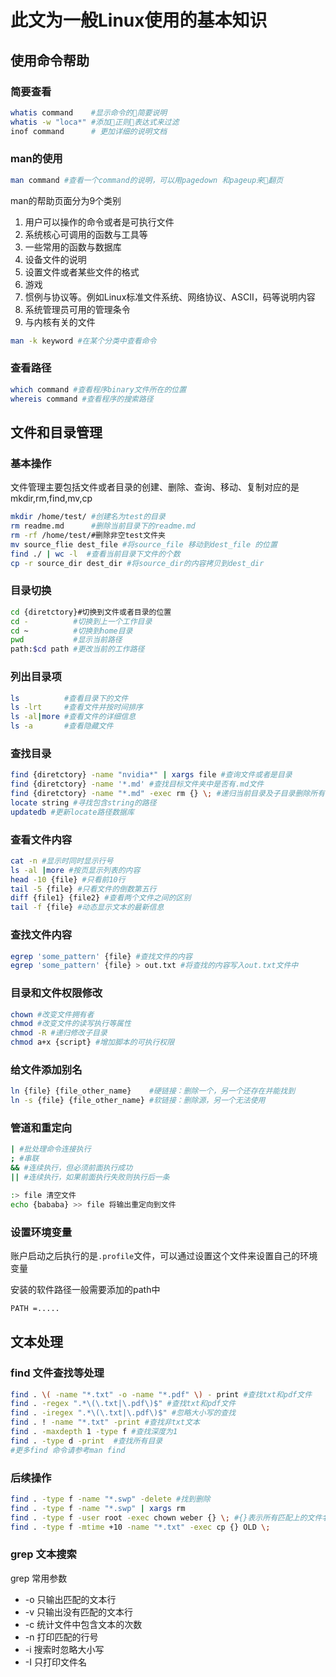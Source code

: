 # 此文为一般Linux使用的基本知识

## 使用命令帮助
### 简要查看
```sh
whatis command    #显示命令的简要说明
whatis -w "loca*" #添加正则表达式来过滤
inof command      # 更加详细的说明文档
```
### man的使用
```sh
man command #查看一个command的说明，可以用pagedown 和pageup来翻页
```
man的帮助页面分为9个类别

1. 用户可以操作的命令或者是可执行文件 
2. 系统核心可调用的函数与工具等
3. 一些常用的函数与数据库
4. 设备文件的说明
5. 设置文件或者某些文件的格式
6. 游戏
7. 惯例与协议等。例如Linux标准文件系统、网络协议、ASCⅡ，码等说明内容
8. 系统管理员可用的管理条令
9. 与内核有关的文件

```sh
man -k keyword #在某个分类中查看命令
```
### 查看路径
```sh
which command #查看程序binary文件所在的位置
whereis command #查看程序的搜索路径 
```

## 文件和目录管理
### 基本操作
文件管理主要包括文件或者目录的创建、删除、查询、移动、复制对应的是mkdir,rm,find,mv,cp

```sh
mkdir /home/test/ #创建名为test的目录
rm readme.md      #删除当前目录下的readme.md
rm -rf /home/test/#删除非空test文件夹
mv source_flie dest_file #将source_file 移动到dest_file 的位置
find ./ | wc -l  #查看当前目录下文件的个数
cp -r source_dir dest_dir #将source_dir的内容拷贝到dest_dir
```

### 目录切换

```sh
cd {diretctory}#切换到文件或者目录的位置
cd -          #切换到上一个工作目录
cd ~          #切换到home目录
pwd           #显示当前路径
path:$cd path #更改当前的工作路径
```

### 列出目录项

```sh
ls          #查看目录下的文件
ls -lrt     #查看文件并按时间排序
ls -al|more #查看文件的详细信息
ls -a       #查看隐藏文件
```

### 查找目录
```sh
find {diretctory} -name "nvidia*" | xargs file #查询文件或者是目录
find {diretctory} -name '*.md' #查找目标文件夹中是否有.md文件
find {diretctory} -name "*.md" -exec rm {} \; #递归当前目录及子目录删除所有.md文件
locate string #寻找包含string的路径
updatedb #更新locate路径数据库
```

### 查看文件内容
```sh
cat -n #显示时同时显示行号
ls -al |more #按页显示列表的内容
head -10 {file} #只看前10行
tail -5 {file} #只看文件的倒数第五行
diff {file1} {file2} #查看两个文件之间的区别
tail -f {file} #动态显示文本的最新信息
```

### 查找文件内容
```sh
egrep 'some_pattern' {file} #查找文件的内容
egrep 'some_pattern' {file} > out.txt #将查找的内容写入out.txt文件中
```
### 目录和文件权限修改
```sh
chown #改变文件拥有者
chmod #改变文件的读写执行等属性
chmod -R #递归修改子目录
chmod a+x {script} #增加脚本的可执行权限
```

### 给文件添加别名
```sh
ln {file} {file_other_name}    #硬链接：删除一个，另一个还存在并能找到
ln -s {file} {file_other_name} #软链接：删除源，另一个无法使用
```
### 管道和重定向

```sh
| #批处理命令连接执行
; #串联
&& #连续执行，但必须前面执行成功
|| #连续执行，如果前面执行失败则执行后一条

:> file 清空文件
echo {bababa} >> file 将输出重定向到文件
```

### 设置环境变量
账户启动之后执行的是`.profile`文件，可以通过设置这个文件来设置自己的环境变量

安装的软件路径一般需要添加的path中
```sh
PATH =.....
```

## 文本处理

### find 文件查找等处理
```sh
find . \( -name "*.txt" -o -name "*.pdf" \) - print #查找txt和pdf文件
find . -regex ".*\(\.txt|\.pdf\)$" #查找txt和pdf文件
find . -iregex ".*\(\.txt|\.pdf\)$" #忽略大小写的查找
find . ! -name "*.txt" -print #查找非txt文本
find . -maxdepth 1 -type f #查找深度为1
find . -type d -print  #查找所有目录
#更多find 命令请参考man find
```
### 后续操作
```sh
find . -type f -name "*.swp" -delete #找到删除
find . -type f -name "*.swp" | xargs rm
find . -type f -user root -exec chown weber {} \; #{}表示所有匹配上的文件名
find . -type f -mtime +10 -name "*.txt" -exec cp {} OLD \;
```

### grep 文本搜索
grep 常用参数
 * -o 只输出匹配的文本行
 * -v 只输出没有匹配的文本行
 * -c 统计文件中包含文本的次数
 * -n 打印匹配的行号
 * -i 搜索时忽略大小写
 * -I 只打印文件名



